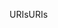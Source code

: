 <span data-ttu-id="6c84d-101">URIs</span><span class="sxs-lookup"><span data-stu-id="6c84d-101">URIs</span></span>